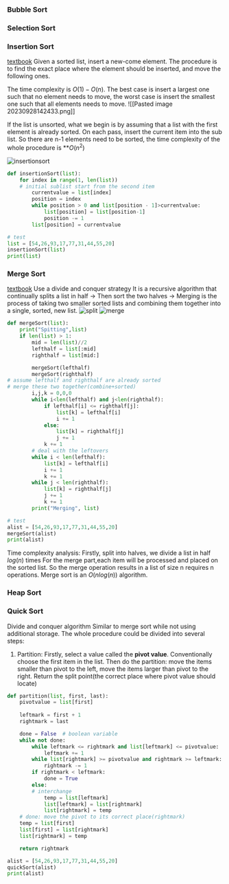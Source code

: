 ### Bubble Sort



### Selection Sort


### Insertion Sort
[textbook](https://runestone.academy/ns/books/published/pythonds/SortSearch/TheInsertionSort.html)
Given a sorted list, insert a new-come element. The procedure is to find the exact place where the element should be inserted, and move the following ones. 

The time complexity is $O(1)-O(n)$. The best case is insert a largest one such that no element needs to move, the worst case is insert the smallest one such that all elements needs to move.
![[Pasted image 20230928142433.png]]

If the list is unsorted, what we begin is by assuming that a list with the first element is already sorted. On each pass, insert the current item into the sub list. So there are n-1 elements need to be sorted, the time complexity of the whole procedure is **$O(n^2)$

![insertionsort](https://runestone.academy/ns/books/published/pythonds/_images/insertionsort.png)
```python
def insertionSort(list):
	for index in range(1, len(list))  
	# initial sublist start from the second item
		currentvalue = list[index]
		position = index
		while position > 0 and list[position - 1]>currentvalue:
			list[position] = list[position-1]
			position -= 1
		list[position] = currentvalue

# test
list = [54,26,93,17,77,31,44,55,20]
insertionSort(list)
print(list)
```


### Merge Sort
[textbook](https://runestone.academy/ns/books/published/pythonds/SortSearch/TheMergeSort.html)
Use a divide and conquer strategy
It is a recursive algorithm that continually splits a list in half -> Then sort the two halves -> Merging is the process of taking two smaller sorted lists and combining them together into a single, sorted, new list.
![split](https://runestone.academy/ns/books/published/pythonds/_images/mergesortA.png)
![merge](https://runestone.academy/ns/books/published/pythonds/_images/mergesortB.png)
```python
def mergeSort(list):
	print("Spitting",list)
	if len(list) > 1:
		mid = len(list)//2
		lefthalf = list[:mid]
		righthalf = list[mid:]

		mergeSort(lefthalf)
		mergeSort(righthalf)
# assume lefthalf and righthalf are already sorted
# merge these two together(combine+sorted)
		i,j,k = 0,0,0
		while i<len(lefthalf) and j<len(righthalf):
			if lefthalf[i] <= righthalf[j]:
				list[k] = lefthalf[i]
				i += 1
			else:
				list[k] = righthalf[j]
				j += 1
			k += 1
		# deal with the leftovers
		while i < len(lefthalf):
			list[k] = lefthalf[i]
			i += 1
			k += 1
		while j < len(righthalf):
			list[k] = righthalf[j]
			j += 1
			k += 1
		print("Merging", list)

# test
alist = [54,26,93,17,77,31,44,55,20]
mergeSort(alist)
print(alist)		
```

Time complexity analysis:
Firstly, split into halves, we divide a list in half $log(n)$ times
For the merge part,each item will be processed and placed on the sorted list. So the merge operation results in a list of size n requires n operations. Merge sort is an $O(nlog(n))$ algorithm.

### Heap Sort


### Quick Sort
Divide and conquer algorithm
Similar to merge sort while not using additional storage. 
The whole procedure could be divided into several steps:

1. Partition:
Firstly, select a value called the **pivot value**. Conventionally choose the first item in the list. 
Then do the partition: move the items smaller than pivot to the left, move the items larger than pivot to the right. Return the split point(the correct place where pivot value should locate)

```python
def partition(list, first, last):
	pivotvalue = list[first]
	
	leftmark = first + 1
	rightmark = last

	done = False  # boolean variable
	while not done:
		while leftmark <= rightmark and list[leftmark] <= pivotvalue:
			leftmark += 1
		while list[rightmark] >= pivotvalue and rightmark >= leftmark:
			rightmark -= 1
		if rightmark < leftmark:
			done = True
		else:
		# interchange
			temp = list[leftmark]
			list[leftmark] = list[rightmark]
			list[rightmark] = temp
	# done: move the pivot to its correct place(rightmark)
	temp = list[first]
	list[first] = list[rightmark]
	list[rightmark] = temp

	return rightmark

alist = [54,26,93,17,77,31,44,55,20]
quickSort(alist)
print(alist)
```



### 